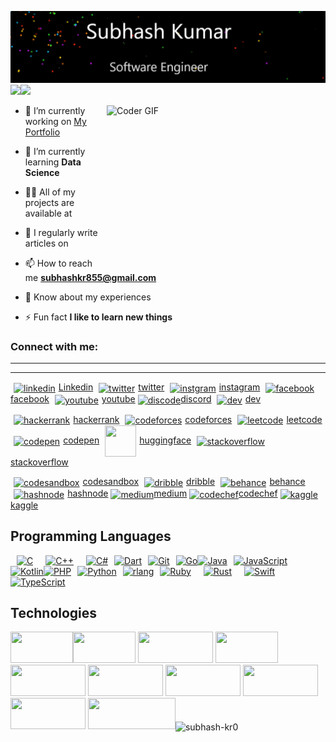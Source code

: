 <a href="https://subhashkr.netlify.app/">![](./myname.jpeg)</a>
<a href="https://www.subhashkr.netlify.com/"><img height="137px" align="centre" src="https://github-readme-stats.vercel.app/api?username=subhash-kr0&hide_title=true&hide_border=true&show_icons=true&include_all_commits=true&count_private=true&line_height=21&text_color=000&icon_color=000&bg_color=0,ea6161,ffc64d,fffc4d,52fa5a&theme=graywhite" /><!-- wi*quL3fcV --><img height="137px" align="centre" src="https://github-readme-stats.vercel.app/api/top-langs/?username=subhash-kr0&hide=html&hide_title=true&hide_border=true&layout=compact&langs_count=6&exclude_repo=comp426,Redventures-Movie-Quotes&text_color=000&icon_color=fff&bg_color=0,52fa5a,4dfcff,c64dff&theme=graywhite" /></a>

<img  align="right" alt="Coder GIF" height=250 width=350 src="https://cdn.dribbble.com/users/730703/screenshots/6581243/avento.gif" />

- 🔭 I’m currently working on [My Portfolio](<amazonClone>)

- 🌱 I’m currently learning **Data Science**

- 👨‍💻 All of my projects are available at [<myportfolio>](<myportfolio>)

- 📝 I regularly write articles on [<blolink>](<blolink>)

- 📫 How to reach me **subhashkr855@gmail.com**

- 📄 Know about my experiences [<resumellink>](<resumellink>)

- ⚡ Fun fact **I like to learn new things**




<h3 align="left">Connect with me:</h3><hr><hr>
<p align="left">

<p>

<a href="https://www.linkedin.com/in/subhash-kr0" target="blank"><img align="center" src="https://raw.githubusercontent.com/rahuldkjain/github-profile-readme-generator/master/src/images/icons/Social/linked-in-alt.svg"  alt="linkedin" height="50" width="40" hspace="5" />Linkedin</a>
<a href="https://x.com/subhash_k0?t=l3B56qDD-1oF_uXLrOU7sw&s=09" target="blank"><img align="center" src="https://raw.githubusercontent.com/rahuldkjain/github-profile-readme-generator/master/src/images/icons/Social/twitter.svg" alt="twitter" height="50" width="40" hspace="5" />twitter</a>
<a href="https://instagram.com/subhash_k0" target="blank"><img align="center" src="https://raw.githubusercontent.com/rahuldkjain/github-profile-readme-generator/master/src/images/icons/Social/instagram.svg" alt="instgram" height="50" width="40" hspace="5" />instagram</a>
<a href="https://www.facebook.com/profile.php?id=61559916877747&mibextid=ZbWKwL" target="blank"><img align="center" src="https://raw.githubusercontent.com/rahuldkjain/github-profile-readme-generator/master/src/images/icons/Social/facebook.svg" alt="facebook" height="50" width="40"  hspace="5"/>facebook</a>
<a href="https://www.youtube.com/c/youtube" target="blank"><img align="center" src="https://raw.githubusercontent.com/rahuldkjain/github-profile-readme-generator/master/src/images/icons/Social/youtube.svg" alt="youtube" height="50" width="40" hspace="5"/>youtube</a>
<a href="https://discord.gg/discode" target="blank"><img align="center" src="https://raw.githubusercontent.com/rahuldkjain/github-profile-readme-generator/master/src/images/icons/Social/discord.svg" alt="discode" height="70" width="40" />discord</a>
<a align="right" href="https://dev.to/dev" target="blank"><img align="center" src="https://raw.githubusercontent.com/rahuldkjain/github-profile-readme-generator/master/src/images/icons/Social/devto.svg" alt="dev" height="50" width="40" hspace="5"/>dev</a>




<a href="https://www.hackerrank.com/profile/subhash_kr0" target="blank"><img align="center" src="https://raw.githubusercontent.com/rahuldkjain/github-profile-readme-generator/master/src/images/icons/Social/hackerrank.svg" alt="hackerrank" height="30" width="40" hspace="5" />hackerrank</a>
<a href="https://codeforces.com/profile/codeforces" target="blank"><img align="center" src="https://raw.githubusercontent.com/rahuldkjain/github-profile-readme-generator/master/src/images/icons/Social/codeforces.svg" alt="codeforces" height="30" width="40" hspace="5" />codeforces</a>
<a href="https://www.leetcode.com/leetcode" target="blank"><img align="center" src="https://raw.githubusercontent.com/rahuldkjain/github-profile-readme-generator/master/src/images/icons/Social/leet-code.svg" alt="leetcode" height="30" width="40" hspace="5"/>leetcode</a>
<a href="https://codepen.io/codepen" target="blank"><img align="center" src="https://raw.githubusercontent.com/rahuldkjain/github-profile-readme-generator/master/src/images/icons/Social/codepen.svg" alt="codepen" height="50" width="40" hspace="5"/>codepen</a>
<a href="https://huggingface.co/" target="blank"><img align="center" src="https://huggingface.co/datasets/huggingface/brand-assets/resolve/main/hf-logo.svg" alt="" height="50" width="50" hspace="5" />huggingface</a>
<a href="https://stackoverflow.com/users/stackoverflow" target="blank"><img align="center" src="https://raw.githubusercontent.com/rahuldkjain/github-profile-readme-generator/master/src/images/icons/Social/stack-overflow.svg" alt="stackoverflow" height="50" width="40" hspace="5"/>stackoverflow</a>


<a href="https://codesandbox.com/codesandbox" target="blank"><img align="center" src="https://raw.githubusercontent.com/rahuldkjain/github-profile-readme-generator/master/src/images/icons/Social/codesandbox.svg" alt="codesandbox" height="50" width="40" hspace="5"/>codesandbox</a>
<a href="https://dribbble.com/dribble" target="blank"><img align="center" src="https://raw.githubusercontent.com/rahuldkjain/github-profile-readme-generator/master/src/images/icons/Social/dribbble.svg" alt="dribble" height="30" width="40" hspace="5"/>dribble</a>
<a href="https://www.behance.net/behance" target="blank"><img align="center" src="https://raw.githubusercontent.com/rahuldkjain/github-profile-readme-generator/master/src/images/icons/Social/behance.svg" alt="behance" height="30" width="40" hspace="5"/>behance</a>
<a href="https://hashnode.com/hashnode" target="blank"><img align="center" src="https://raw.githubusercontent.com/rahuldkjain/github-profile-readme-generator/master/src/images/icons/Social/hashnode.svg" alt="hashnode" height="30" width="40" hspace="5"/>hashnode</a>
<a href="https://medium.com/@subhashkr855" target="blank"><img align="center" src="https://raw.githubusercontent.com/rahuldkjain/github-profile-readme-generator/master/src/images/icons/Social/medium.svg" alt="medium" height="30" width="40" />medium</a>
<a href="https://www.codechef.com/users/subhash_kr0" target="blank"><img align="center" src="https://cdn.jsdelivr.net/npm/simple-icons@3.1.0/icons/codechef.svg" alt="codechef" height="30" width="40" />codechef</a>
<a href="https://kaggle.com/kaggle" target="blank"><img align="center" src="https://raw.githubusercontent.com/rahuldkjain/github-profile-readme-generator/master/src/images/icons/Social/kaggle.svg" alt="kaggle" height="50" width="40"/>kaggle</a>


## Programming Languages

<p align="left">
<a href="https://docs.microsoft.com/en-us/cpp/?view=msvc-170" target="_blank" rel="noreferrer"><img hspace="10" src="https://raw.githubusercontent.com/danielcranney/readme-generator/main/public/icons/skills/c-colored.svg" width="36" height="50" alt="C" /></a><a href="https://docs.microsoft.com/en-us/cpp/?view=msvc-170" target="_blank" rel="noreferrer"><img hspace="10" src="https://raw.githubusercontent.com/danielcranney/readme-generator/main/public/icons/skills/cplusplus-colored.svg" width="36" height="50" alt="C++" /></a><a href="https://docs.microsoft.com/en-us/dotnet/csharp/" target="_blank" rel="noreferrer"><img hspace="10" src="https://raw.githubusercontent.com/danielcranney/readme-generator/main/public/icons/skills/csharp-colored.svg" width="36" height="50" alt="C#" /></a><a href="https://dart.dev/" target="_blank" rel="noreferrer"><img src="https://raw.githubusercontent.com/danielcranney/readme-generator/main/public/icons/skills/dart-colored.svg" width="36" height="50" alt="Dart" /></a><a href="https://git-scm.com/" target="_blank" rel="noreferrer"><img hspace="10" src="https://raw.githubusercontent.com/danielcranney/readme-generator/main/public/icons/skills/git-colored.svg" width="36" height="50" alt="Git" /></a><a href="https://go.dev/doc/" target="_blank" rel="noreferrer"><img src="https://raw.githubusercontent.com/danielcranney/readme-generator/main/public/icons/skills/go-colored.svg" width="36" height="50" alt="Go" /></a><a href="https://www.oracle.com/java/" target="_blank" rel="noreferrer"><img src="https://raw.githubusercontent.com/danielcranney/readme-generator/main/public/icons/skills/java-colored.svg" width="36" height="50" alt="Java" /></a><a href="https://developer.mozilla.org/en-US/docs/Web/JavaScript" target="_blank" rel="noreferrer"><img hspace="10" src="https://raw.githubusercontent.com/danielcranney/readme-generator/main/public/icons/skills/javascript-colored.svg" width="36" height="50" alt="JavaScript" /></a><a href="https://kotlinlang.org/" target="_blank" rel="noreferrer"><img src="https://raw.githubusercontent.com/danielcranney/readme-generator/main/public/icons/skills/kotlin-colored.svg" width="36" height="50" alt="Kotlin" /></a><a href="https://www.php.net/" target="_blank" rel="noreferrer"><img src="https://raw.githubusercontent.com/danielcranney/readme-generator/main/public/icons/skills/php-colored.svg" width="36" height="50" alt="PHP" /></a><a href="https://www.python.org/" target="_blank" rel="noreferrer"><img hspace="10" src="https://raw.githubusercontent.com/danielcranney/readme-generator/main/public/icons/skills/python-colored.svg" width="36" height="50" alt="Python" /></a><a href="https://www.r-project.org/" target="_blank" rel="noreferrer"><img src="https://raw.githubusercontent.com/danielcranney/readme-generator/main/public/icons/skills/rlang-colored.svg" width="36" height="50" alt="rlang" /></a><a href="https://www.ruby-lang.org/en/" target="_blank" rel="noreferrer"><img src="https://raw.githubusercontent.com/danielcranney/readme-generator/main/public/icons/skills/ruby-colored.svg" width="36" height="50" hspace="10" alt="Ruby" /></a><a href="https://www.rust-lang.org/" target="_blank" rel="noreferrer"><img hspace="10" src="https://raw.githubusercontent.com/danielcranney/readme-generator/main/public/icons/skills/rust-colored.svg" width="36" height="50" alt="Rust" /></a><a href="https://developer.apple.com/swift/" target="_blank" rel="noreferrer"><img hspace="10" src="https://raw.githubusercontent.com/danielcranney/readme-generator/main/public/icons/skills/swift-colored.svg" width="36" height="50" alt="Swift" /></a><a href="https://www.typescriptlang.org/" target="_blank" rel="noreferrer"><img src="https://raw.githubusercontent.com/danielcranney/readme-generator/main/public/icons/skills/typescript-colored.svg" width="36" height="50" alt="TypeScript" /></a>
</p>


## Technologies

 <img src="https://img.shields.io/badge/-AWS-000?&logo=Amazon-AWS&logoColor=F90&" width="100" height="50"/><img src="https://img.shields.io/badge/-Docker-000?&logo=Docker" width="100" height="50"/>
 <img src="https://img.shields.io/badge/-Kubernetes-000?&logo=Kubernetes" width="120" height="50"/>
 <img src="https://img.shields.io/badge/-Linux-000?&logo=Linux" width="100" height="50"/>
 <img src="https://img.shields.io/badge/-Node.js-000?&logo=node.js" width="120" height="50"/>
 <img src="https://img.shields.io/badge/-PyTorch-000?&logo=PyTorch" width="120" height="50"/>
 <img src="https://img.shields.io/badge/-React-000?&logo=React" width="120" height="50"/>
 <img src="https://img.shields.io/badge/-Spring-000?&logo=Spring" width="120" height="50"/>
 <img src="https://img.shields.io/badge/-Redis-000?&logo=Redis" width="120" height="50"/>
 <img src="https://img.shields.io/badge/-TensorFlow-000?&logo=TensorFlow" width="140" height="50"/><img align="center" src="https://github-readme-streak-stats.herokuapp.com/?user=subhash-kr0&" alt="subhash-kr0" />


<!-- <img src="https://raw.githubusercontent.com/subhash-kr0/subhash-kr0/output/snake.svg" alt="Snake animation" /> -->



<!-- ### ![Python](https://img.shields.io/badge/-Python-000?&logo=Python)
![JavaScript](https://img.shields.io/badge/-JavaScript-000?&logo=JavaScript)
![C](https://img.shields.io/badge/-C-000?&logo=C)
![Java](https://img.shields.io/badge/-Java-000?&logo=Java&logoColor=007396)
![TypeScript](https://img.shields.io/badge/-TypeScript-000?&logo=TypeScript)
![C++](https://img.shields.io/badge/-C++-000?&logo=c%2b%2b&logoColor=00599C)
![SQL](https://img.shields.io/badge/-SQL-000?&logo=MySQL)
![Swift](https://img.shields.io/badge/-Swift-000?&logo=Swift) -->


<!-- ![AWS](https://img.shields.io/badge/-AWS-000?&logo=Amazon-AWS&logoColor=F90&)
![Docker](https://img.shields.io/badge/-Docker-000?&logo=Docker)
![Kubernetes](https://img.shields.io/badge/-Kubernetes-000?&logo=Kubernetes)
![Linux](https://img.shields.io/badge/-Linux-000?&logo=Linux)
![Node.js](https://img.shields.io/badge/-Node.js-000?&logo=node.js)
![PyTorch](https://img.shields.io/badge/-PyTorch-000?&logo=PyTorch)
![React](https://img.shields.io/badge/-React-000?&logo=React)
![Redis](https://img.shields.io/badge/-Redis-000?&logo=Redis)
![Spring](https://img.shields.io/badge/-Spring-000?&logo=Spring)
![TensorFlow](https://img.shields.io/badge/-TensorFlow-000?&logo=TensorFlow) -->

<!-- ### Full Stack Projects

[![](https://img.shields.io/badge/-🧬%20My%20Website-000)](https://github.com/adamalston/v2)
[![](https://img.shields.io/badge/-🦠%20COVID‑19%20Dashboard-000)](https://github.com/adamalston/COVID-19-Dashboard)
[![](https://img.shields.io/badge/-📝%20Summarizer-000)](https://github.com/adamalston/Summarizer)
[![](https://img.shields.io/badge/-🔬%20Overwatch-000)](https://github.com/adamalston/overwatch)
[![](https://img.shields.io/badge/-🛰%20KubeSat-000)](https://github.com/adamalston/kubesat)
[![](https://img.shields.io/badge/-🔊%20Voice%20Poker-000)](https://github.com/adamalston/Poker)
[![](https://img.shields.io/badge/-🗺%20PokémonGo%20Map-000)](https://github.com/adamalston/PokemonGo-Map)

### Cybersecurity Projects

[![](https://img.shields.io/badge/-🩸%20Heartbleed-000)](https://github.com/adamalston/Heartbleed)
[![](https://img.shields.io/badge/-🌊%20SYN%20Flood-000)](https://github.com/adamalston/SYN-Flood)
[![](https://img.shields.io/badge/-🗂%20Packet%20Sniffing%20%26%20Spoofing-000)](https://github.com/adamalston/Packet-Sniffing-and-Spoofing)
[![](https://img.shields.io/badge/-💉%20SQL%20Injection-000)](https://github.com/adamalston/SQL-Injection)
[![](https://img.shields.io/badge/-🛡%20Spectre%20%26%20Meltdown-000)](https://github.com/adamalston/Meltdown-Spectre)
[![](https://img.shields.io/badge/-🌐%20Network%20Tools-000)](https://github.com/adamalston/Network-Tools) -->




